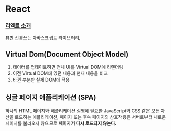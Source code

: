 # React
### [리엑트 소개](https://ko.reactjs.org/)
뷰만 신경쓰는 자바스크립트 라이브러리,

## Virtual Dom(Document Object Model)
1. 데이터를 업데이트하면 전체 UI를 Virtual DOM에 리렌더링
2. 이전 Virtual DOM에 있던 내용과 현재 내용을 비교
3. 바뀐 부분만 실제 DOM에 적용

## 싱글 페이지 애플리케이션 (SPA)
하나의 HTML 페이지와 애플리케이션 실행에 필요한 JavaScript와 CSS 같은 모든 자산을 로드하는 애플리케이션, 페이지 또는 후속 페이지의 상호작용은
서버로부터 새로운 페이지를 불러오지 않으므로 **페이지가 다시 로드되지 않는다.**
